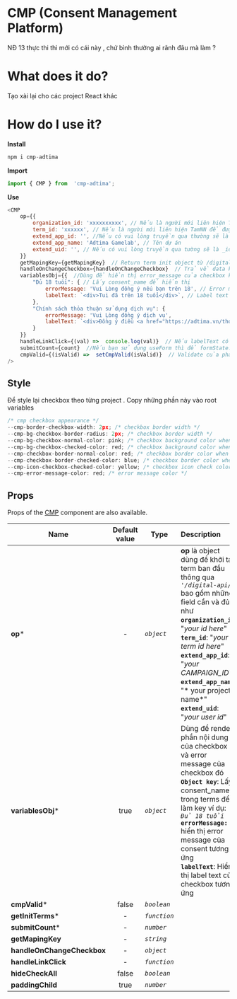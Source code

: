 
 
# CMP (Consent Management Platform)
NĐ 13 thực thi thì mới có cái này , chứ bình thường ai rãnh đâu mà làm ?
# What does it do?

Tạo xài lại cho các project React khác

# How do I use it?

**Install**

```js
npm i cmp-adtima
```

 **Import**
```js
import { CMP } from  'cmp-adtima';
```

  

 **Use**

```js
<CMP
	op={{
		organization_id: 'xxxxxxxxxx', // Nếu là người mới liên hiện TamNN để được cung cấp
		term_id: 'xxxxxx', // Nếu là người mới liên hiện TamNN để được cung cấp
		extend_app_id: '', //Nếu có vui lòng truyền qua thường sẽ là CAMPAIGN_ID
		extend_app_name: 'Adtima Gamelab', // Tên dự án
		extend_uid: '', // Nếu có vui lòng truyền qua tường sẽ là _id của user
	}}
	getMapingKey={getMapingKey}  // Return term init object từ /digital-api , Bạn có thể lấy được cmp_key ở đây thông qua value.data_obs
	handleOnChangeCheckbox={handleOnChangeCheckbox}  // Trả về data khi sự kiện onChange của checkbox bên trong trigger , dùng dữ liệu này để đẩy lên API postConsents thông qua cmp_properties
	variablesObj={{  //Dùng để hiển thị error_message của checkbox khi validate
		"Đủ 18 tuổi": { // Lấy consent_name để hiển thị
			errorMessage: 'Vui Lòng đồng ý nếu bạn trên 18', // Error message của consents tương ứng
			labelText: `<div>Tui đã trên 18 tuổi</div>`, // Label text của constent bạn muốn hiển thị cho
		},
		"Chính sách thỏa thuận sử dụng dịch vụ": {
			errorMessage: 'Vui Lòng đồng ý dịch vụ',
			labelText: `<div>Đồng ý điều <a href="https://adtima.vn/thoa-thuan-su-dung-dich-vu" target="_blank" class="test">khoản</a> haha<div>`,
		}
	}}
	handleLinkClick={(val) =>  console.log(val)}  // Nếu labelText có link thì sẽ trả về data object của constent đó tỏng trường hợp muốn mở modal hoặc link ra nơi khác . Lưu ý: BẮT BUỘC link click phải là thẻ a
	submitCount={count}  //Nếu bạn sử dụng useForm thì để formState.submitCount vaò hoặc bỏ 1 biến để count số lần submit lên ^^
	cmpValid={(isValid) =>  setCmpValid(isValid)}  // Validate của phần cmp được thực thi bên trong và trả về true hoặc false . Bạn có thể check biến này để call API bên ngoài
/>
```

## Style
Để style lại checkbox theo từng project . Copy những phần này vào root variables

```js
/* cmp checkbox appearance */
--cmp-border-checkbox-width: 2px; /* checkbox border width */
--cmp-bg-checkbox-border-radius: 2px; /* checkbox border width */
--cmp-bg-checkbox-normal-color: pink; /* checkbox background color when not checked */
--cmp-bg-checkbox-checked-color: red; /* checkbox background color when checked */
--cmp-checkbox-border-normal-color: red; /* checkbox border color when not checked */
--cmp-checkbox-border-checked-color: blue; /* checkbox border color when checked */
--cmp-icon-checkbox-checked-color: yellow; /* checkbox icon check color */
--cmp-error-message-color: red; /* error message color */
```
## Props
Props of the [CMP](https://github.com/huynguyen134/cmp-adtima) component are also available.


| Name| Default value| Type| Description
| ------------- |:-------------:| -----| :-----|
| **op***      | -| *`object`* | **op** là object dùng để khởi tạo term ban đầu thông qua *`'/digital-api/'`* bao gồm những field cần và đủ như  <br/> **`organization_id`**: "*your id here*" <br/> **`term_id`**: "*your term id here*"	<br/> **`extend_app_id`**: "*your CAMPAIGN_ID*"	<br/> **`extend_app_name`**: "* your project name*"	<br/> **`extend_uid`**: "*your user id*"
| **variablesObj***|   true   |    *`object`* | Dùng để render phần nội dung của checkbox và error message của checkbox đó <br/> **`Object key`**: Lấy consent_name trong terms để làm key ví dụ: *`Đủ 18 tuổi`* <br/> **`errorMessage:`** hiển thị error message của consent  tương ứng <br/> **`labelText`**: Hiển thị label text của checkbox tương ứng
| **cmpValid***|   false|    *`boolean`* |
| **getInitTerms***|   -|    *`function`* |
| **submitCount***|   -|    *`number`* |
| **getMapingKey**      | -|   *`string`* |
| **handleOnChangeCheckbox** |   -   |    *`object`* |
| **handleLinkClick**|   -   |    *`function`* |
| **hideCheckAll**|   false|    *`boolean`* |
| **paddingChild**|   true   |    *`number`* |



